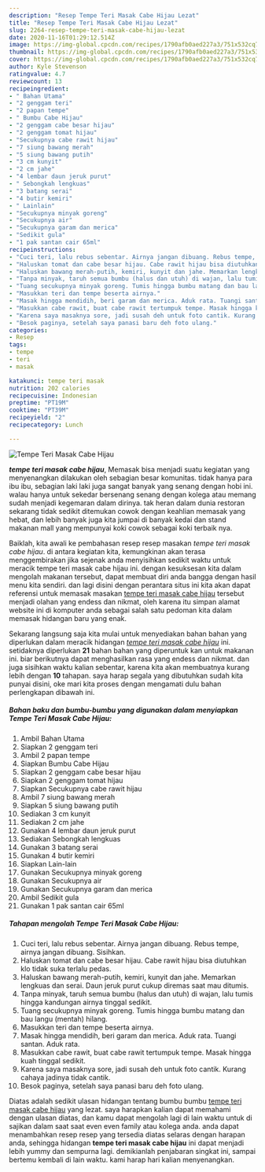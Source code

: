 ```yaml
---
description: "Resep Tempe Teri Masak Cabe Hijau Lezat"
title: "Resep Tempe Teri Masak Cabe Hijau Lezat"
slug: 2264-resep-tempe-teri-masak-cabe-hijau-lezat
date: 2020-11-16T01:29:12.514Z
image: https://img-global.cpcdn.com/recipes/1790afb0aed227a3/751x532cq70/tempe-teri-masak-cabe-hijau-foto-resep-utama.jpg
thumbnail: https://img-global.cpcdn.com/recipes/1790afb0aed227a3/751x532cq70/tempe-teri-masak-cabe-hijau-foto-resep-utama.jpg
cover: https://img-global.cpcdn.com/recipes/1790afb0aed227a3/751x532cq70/tempe-teri-masak-cabe-hijau-foto-resep-utama.jpg
author: Kyle Stevenson
ratingvalue: 4.7
reviewcount: 13
recipeingredient:
- " Bahan Utama"
- "2 genggam teri"
- "2 papan tempe"
- " Bumbu Cabe Hijau"
- "2 genggam cabe besar hijau"
- "2 genggam tomat hijau"
- "Secukupnya cabe rawit hijau"
- "7 siung bawang merah"
- "5 siung bawang putih"
- "3 cm kunyit"
- "2 cm jahe"
- "4 lembar daun jeruk purut"
- " Sebongkah lengkuas"
- "3 batang serai"
- "4 butir kemiri"
- " Lainlain"
- "Secukupnya minyak goreng"
- "Secukupnya air"
- "Secukupnya garam dan merica"
- "Sedikit gula"
- "1 pak santan cair 65ml"
recipeinstructions:
- "Cuci teri, lalu rebus sebentar. Airnya jangan dibuang. Rebus tempe, airnya jangan dibuang. Sisihkan."
- "Haluskan tomat dan cabe besar hijau. Cabe rawit hijau bisa diutuhkan klo tidak suka terlalu pedas."
- "Haluskan bawang merah-putih, kemiri, kunyit dan jahe. Memarkan lengkuas dan serai. Daun jeruk purut cukup diremas saat mau ditumis."
- "Tanpa minyak, taruh semua bumbu (halus dan utuh) di wajan, lalu tumis hingga kandungan airnya tinggal sedikit."
- "Tuang secukupnya minyak goreng. Tumis hingga bumbu matang dan bau langu (mentah) hilang."
- "Masukkan teri dan tempe beserta airnya."
- "Masak hingga mendidih, beri garam dan merica. Aduk rata. Tuangi santan. Aduk rata."
- "Masukkan cabe rawit, buat cabe rawit tertumpuk tempe. Masak hingga kuah tinggal sedikit."
- "Karena saya masaknya sore, jadi susah deh untuk foto cantik. Kurang cahaya jadinya tidak cantik."
- "Besok paginya, setelah saya panasi baru deh foto ulang."
categories:
- Resep
tags:
- tempe
- teri
- masak

katakunci: tempe teri masak 
nutrition: 202 calories
recipecuisine: Indonesian
preptime: "PT19M"
cooktime: "PT39M"
recipeyield: "2"
recipecategory: Lunch

---
```



![Tempe Teri Masak Cabe Hijau](https://img-global.cpcdn.com/recipes/1790afb0aed227a3/751x532cq70/tempe-teri-masak-cabe-hijau-foto-resep-utama.jpg)

<b><i>tempe teri masak cabe hijau</i></b>, Memasak bisa menjadi suatu kegiatan yang menyenangkan dilakukan oleh sebagian besar komunitas. tidak hanya para ibu ibu, sebagian laki laki juga sangat banyak yang senang dengan hobi ini. walau hanya untuk sekedar bersenang senang dengan kolega atau memang sudah menjadi kegemaran dalam dirinya. tak heran dalam dunia restoran sekarang tidak sedikit ditemukan cowok dengan keahlian memasak yang hebat, dan lebih banyak juga kita jumpai di banyak kedai dan stand makanan mall yang mempunyai koki cowok sebagai koki terbaik nya.



Baiklah, kita awali ke pembahasan resep resep masakan <i>tempe teri masak cabe hijau</i>. di antara kegiatan kita, kemungkinan akan terasa menggembirakan jika sejenak anda menyisihkan sedikit waktu untuk meracik tempe teri masak cabe hijau ini. dengan kesuksesan kita dalam mengolah makanan tersebut, dapat membuat diri anda bangga dengan hasil menu kita sendiri. dan lagi disini dengan perantara situs ini kita akan dapat referensi untuk memasak masakan <u>tempe teri masak cabe hijau</u> tersebut menjadi olahan yang endess dan nikmat, oleh karena itu simpan alamat website ini di komputer anda sebagai salah satu pedoman kita dalam memasak hidangan baru yang enak.


Sekarang langsung saja kita mulai untuk menyediakan bahan bahan yang diperlukan dalam meracik hidangan <u><i>tempe teri masak cabe hijau</i></u> ini. setidaknya diperlukan <b>21</b> bahan bahan yang diperuntuk kan untuk makanan ini. biar berikutnya dapat menghasilkan rasa yang endess dan nikmat. dan juga sisihkan waktu kalian sebentar, karena kita akan membuatnya kurang lebih dengan <b>10</b> tahapan. saya harap segala yang dibutuhkan sudah kita punyai disini, oke mari kita proses dengan mengamati dulu bahan perlengkapan dibawah ini.

<!--inarticleads1-->

##### Bahan baku dan bumbu-bumbu yang digunakan dalam menyiapkan Tempe Teri Masak Cabe Hijau:

1. Ambil  Bahan Utama
1. Siapkan 2 genggam teri
1. Ambil 2 papan tempe
1. Siapkan  Bumbu Cabe Hijau
1. Siapkan 2 genggam cabe besar hijau
1. Siapkan 2 genggam tomat hijau
1. Siapkan Secukupnya cabe rawit hijau
1. Ambil 7 siung bawang merah
1. Siapkan 5 siung bawang putih
1. Sediakan 3 cm kunyit
1. Sediakan 2 cm jahe
1. Gunakan 4 lembar daun jeruk purut
1. Sediakan  Sebongkah lengkuas
1. Gunakan 3 batang serai
1. Gunakan 4 butir kemiri
1. Siapkan  Lain-lain
1. Gunakan Secukupnya minyak goreng
1. Gunakan Secukupnya air
1. Gunakan Secukupnya garam dan merica
1. Ambil Sedikit gula
1. Gunakan 1 pak santan cair 65ml




<!--inarticleads2-->

##### Tahapan mengolah Tempe Teri Masak Cabe Hijau:

1. Cuci teri, lalu rebus sebentar. Airnya jangan dibuang. Rebus tempe, airnya jangan dibuang. Sisihkan.
1. Haluskan tomat dan cabe besar hijau. Cabe rawit hijau bisa diutuhkan klo tidak suka terlalu pedas.
1. Haluskan bawang merah-putih, kemiri, kunyit dan jahe. Memarkan lengkuas dan serai. Daun jeruk purut cukup diremas saat mau ditumis.
1. Tanpa minyak, taruh semua bumbu (halus dan utuh) di wajan, lalu tumis hingga kandungan airnya tinggal sedikit.
1. Tuang secukupnya minyak goreng. Tumis hingga bumbu matang dan bau langu (mentah) hilang.
1. Masukkan teri dan tempe beserta airnya.
1. Masak hingga mendidih, beri garam dan merica. Aduk rata. Tuangi santan. Aduk rata.
1. Masukkan cabe rawit, buat cabe rawit tertumpuk tempe. Masak hingga kuah tinggal sedikit.
1. Karena saya masaknya sore, jadi susah deh untuk foto cantik. Kurang cahaya jadinya tidak cantik.
1. Besok paginya, setelah saya panasi baru deh foto ulang.




Diatas adalah sedikit ulasan hidangan tentang bumbu bumbu <u>tempe teri masak cabe hijau</u> yang lezat. saya harapkan kalian dapat memahami dengan ulasan diatas, dan kamu dapat mengolah lagi di lain waktu untuk di sajikan dalam saat saat even even family atau kolega anda. anda dapat menambahkan resep resep yang tersedia diatas selaras dengan harapan anda, sehingga hidangan <b>tempe teri masak cabe hijau</b> ini dapat menjadi lebih yummy dan sempurna lagi. demikianlah penjabaran singkat ini, sampai bertemu kembali di lain waktu. kami harap hari kalian menyenangkan.
